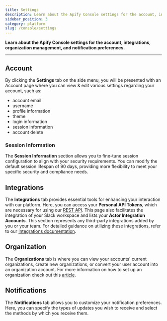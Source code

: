 ```yaml
---
title: Settings
description: Learn about the Apify Console settings for the account, integrations, organization management, and notification preferences.
sidebar_position: 3
category: platform
slug: /console/settings
---
```


**Learn about the Apify Console settings for the account, integrations, organization management, and notification preferences.**

---

## Account

By clicking the **Settings** tab on the side menu, you will be presented with an Account page where you can view & edit various settings regarding your account, such as:

* account email
* username
* profile information
* theme
* login information
* session information
* account delete

### Session Information

The **Session Information** section allows you to fine-tune session configuration to align with your security requirements. You can modify the default session lifespan of 90 days, providing more flexibility to meet your specific security and compliance needs.

## Integrations

The **Integrations** tab provides essential tools for enhancing your interaction with our platform. Here, you can access your **Personal API Tokens**, which are necessary for using our [REST API](https://docs.apify.com/api/v2). This page also facilitates the integration of your Slack workspace and lists your **Actor Integration Accounts**. This section represents any third-party integrations added by you or your team. For detailed guidance on utilizing these integrations, refer to our [Integrations documentation](https://docs.apify.com/platform/integrations).

## Organization

The **Organizations** tab is where you can view your accounts' current organizations, create new organizations, or convert your user account into an organization account. For more information on how to set up an organization check out this [article](https://help.apify.com/en/articles/8698948-how-to-set-up-an-organization-account).

## Notifications

The **Notifications** tab allows you to customize your notification preferences. Here, you can specify the types of updates you wish to receive and select the methods by which you receive them.
